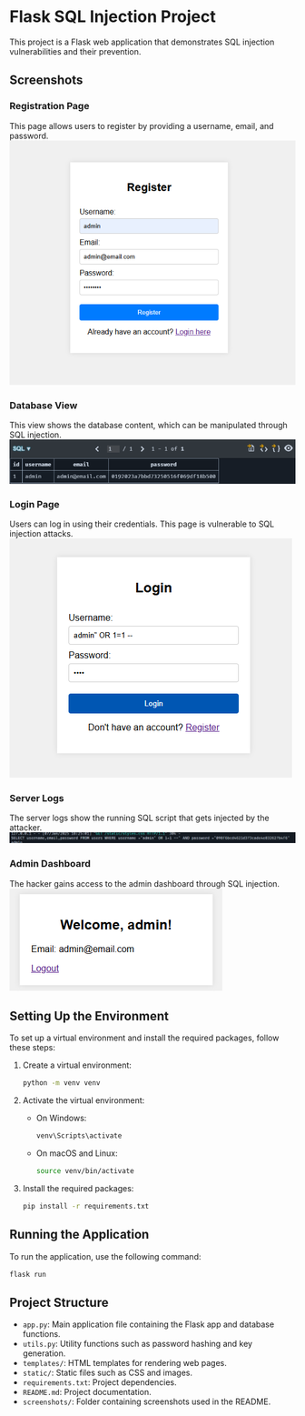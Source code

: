 # Flask SQL Injection Project

This project is a Flask web application that demonstrates SQL injection vulnerabilities and their prevention.

## Screenshots

### Registration Page
This page allows users to register by providing a username, email, and password.
![register](screenshots/register.png)

### Database View
This view shows the database content, which can be manipulated through SQL injection.
![db](screenshots/db.png)

### Login Page
Users can log in using their credentials. This page is vulnerable to SQL injection attacks.
![login](screenshots/login.png)

### Server Logs
The server logs show the running SQL script that gets injected by the attacker.
![logs](screenshots/logs.png)

### Admin Dashboard
The hacker gains access to the admin dashboard through SQL injection.
![welcome](screenshots/welcome.png)

## Setting Up the Environment

To set up a virtual environment and install the required packages, follow these steps:

1. Create a virtual environment:
    ```sh
    python -m venv venv
    ```

2. Activate the virtual environment:

    - On Windows:
        ```sh
        venv\Scripts\activate
        ```
    - On macOS and Linux:
        ```sh
        source venv/bin/activate
        ```

3. Install the required packages:
    ```sh
    pip install -r requirements.txt
    ```

## Running the Application
To run the application, use the following command:

```sh
flask run
```

## Project Structure

- `app.py`: Main application file containing the Flask app and database functions.
- `utils.py`: Utility functions such as password hashing and key generation.
- `templates/`: HTML templates for rendering web pages.
- `static/`: Static files such as CSS and images.
- `requirements.txt`: Project dependencies.
- `README.md`: Project documentation.
- `screenshots/`: Folder containing screenshots used in the README.